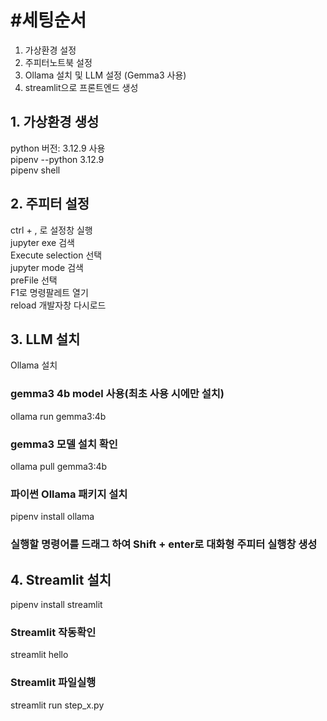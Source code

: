 # #세팅순서
1. 가상환경 설정<br/>
2. 주피터노트북 설정<br/>
3. Ollama 설치 및 LLM 설정 (Gemma3 사용)<br/>
4. streamlit으로 프론트엔드 생성<br/>

## 1. 가상환경 생성
python 버전: 3.12.9 사용 <br/>
pipenv --python 3.12.9  <br/>
pipenv shell  <br/>

## 2. 주피터 설정
ctrl + , 로 설정창 실행 <br/>
jupyter exe 검색 <br/>
Execute selection 선택 <br/>
jupyter mode 검색 <br/>
preFile 선택 <br/>
F1로 명령팔레트 열기 <br/>
reload 개발자창 다시로드  <br/>

## 3. LLM 설치
Ollama 설치 <br/>
### gemma3 4b model 사용(최초 사용 시에만 설치) <br/>
ollama run gemma3:4b <br/>
### gemma3 모델 설치 확인 <br/>
ollama pull gemma3:4b <br/>
### 파이썬 Ollama 패키지 설치 <br/>
pipenv install ollama <br/>

### 실행할 명령어를 드래그 하여 Shift + enter로 대화형 주피터 실행창 생성


## 4. Streamlit 설치
pipenv install streamlit <br/>


###  Streamlit 작동확인
streamlit hello <br/>

### Streamlit 파일실행
streamlit run step_x.py <br/>
